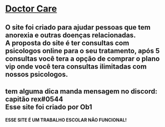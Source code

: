 <a href="https://imhungry99.github.io/doctorcare/doctor%20care/mobile/"><h1>Doctor Care</h1></a>

<h2>O site foi criado para ajudar pessoas que tem anorexia e outras doenças relacionadas. <br> A proposta do site é ter consultas com psicologos online para o seu tratamento, após 5 consultas você tera a opção de comprar o plano vip onde você tera consultas ilimitadas com nossos psicologos.</h2>

<h2>tem alguma dica manda mensagem no discord: capitão rex#0544 <br>
Esse site foi criado por Ob1

<h4>ESSE SITE É UM TRABALHO ESCOLAR NÃO FUNCIONAL!</h4>
